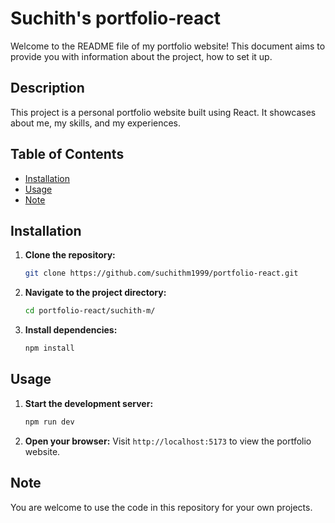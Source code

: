 # Suchith's portfolio-react

Welcome to the README file of my portfolio website! This document aims to provide you with information about the project, how to set it up.

## Description

This project is a personal portfolio website built using React. It showcases about me, my skills, and my experiences.

## Table of Contents

- [Installation](#installation)
- [Usage](#usage)
- [Note](#note)

## Installation

1. **Clone the repository:**

   ```bash
   git clone https://github.com/suchithm1999/portfolio-react.git
   ```

2. **Navigate to the project directory:**

   ```bash
   cd portfolio-react/suchith-m/
   ```

3. **Install dependencies:**
   ```bash
   npm install
   ```

## Usage

1. **Start the development server:**

   ```bash
   npm run dev
   ```

2. **Open your browser:**
   Visit `http://localhost:5173` to view the portfolio website.

## Note

You are welcome to use the code in this repository for your own projects.
